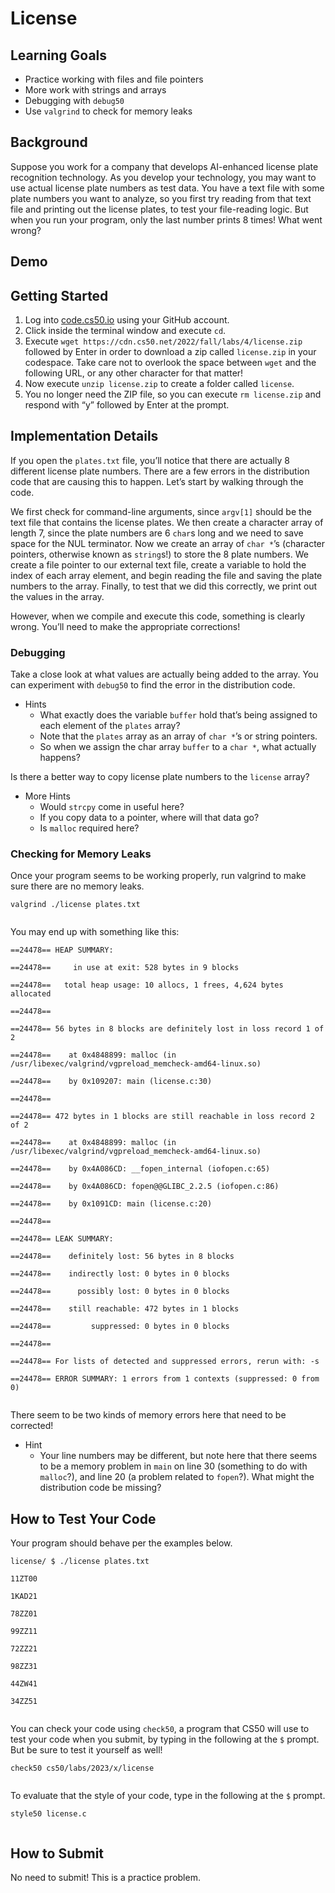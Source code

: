 # License


## Learning Goals


* Practice working with files and file pointers
* More work with strings and arrays
* Debugging with `debug50`
* Use `valgrind` to check for memory leaks


## Background


Suppose you work for a company that develops AI-enhanced license plate recognition technology. As you develop your technology, you may want to use actual license plate numbers as test data. You have a text file with some plate numbers you want to analyze, so you first try reading from that text file and printing out the license plates, to test your file-reading logic. But when you run your program, only the last number prints 8 times! What went wrong?


## Demo



## Getting Started


1. Log into [code.cs50.io](https://code.cs50.io/) using your GitHub account.
2. Click inside the terminal window and execute `cd`.
3. Execute `wget https://cdn.cs50.net/2022/fall/labs/4/license.zip` followed by Enter in order to download a zip called `license.zip` in your codespace. Take care not to overlook the space between `wget` and the following URL, or any other character for that matter!
4. Now execute `unzip license.zip` to create a folder called `license`.
5. You no longer need the ZIP file, so you can execute `rm license.zip` and respond with “y” followed by Enter at the prompt.


## Implementation Details


If you open the `plates.txt` file, you’ll notice that there are actually 8 different license plate numbers. There are a few errors in the distribution code that are causing this to happen. Let’s start by walking through the code.


We first check for command-line arguments, since `argv[1]` should be the text file that contains the license plates. We then create a character array of length 7, since the plate numbers are 6 `char`s long and we need to save space for the NUL terminator. Now we create an array of `char *`’s (character pointers, otherwise known as `string`s!) to store the 8 plate numbers. We create a file pointer to our external text file, create a variable to hold the index of each array element, and begin reading the file and saving the plate numbers to the array. Finally, to test that we did this correctly, we print out the values in the array.


However, when we compile and execute this code, something is clearly wrong. You’ll need to make the appropriate corrections!


### Debugging


Take a close look at what values are actually being added to the array. You can experiment with `debug50` to find the error in the distribution code.


* Hints
	+ What exactly does the variable `buffer` hold that’s being assigned to each element of the `plates` array?
	+ Note that the `plates` array as an array of `char *`’s or string pointers.
	+ So when we assign the char array `buffer` to a `char *`, what actually happens?


Is there a better way to copy license plate numbers to the `license` array?


* More Hints
	+ Would `strcpy` come in useful here?
	+ If you copy data to a pointer, where will that data go?
	+ Is `malloc` required here?


### Checking for Memory Leaks


Once your program seems to be working properly, run valgrind to make sure there are no memory leaks.



```
valgrind ./license plates.txt


```

You may end up with something like this:



```
==24478== HEAP SUMMARY:

==24478==     in use at exit: 528 bytes in 9 blocks

==24478==   total heap usage: 10 allocs, 1 frees, 4,624 bytes allocated

==24478== 

==24478== 56 bytes in 8 blocks are definitely lost in loss record 1 of 2

==24478==    at 0x4848899: malloc (in /usr/libexec/valgrind/vgpreload_memcheck-amd64-linux.so)

==24478==    by 0x109207: main (license.c:30)

==24478== 

==24478== 472 bytes in 1 blocks are still reachable in loss record 2 of 2

==24478==    at 0x4848899: malloc (in /usr/libexec/valgrind/vgpreload_memcheck-amd64-linux.so)

==24478==    by 0x4A086CD: __fopen_internal (iofopen.c:65)

==24478==    by 0x4A086CD: fopen@@GLIBC_2.2.5 (iofopen.c:86)

==24478==    by 0x1091CD: main (license.c:20)

==24478== 

==24478== LEAK SUMMARY:

==24478==    definitely lost: 56 bytes in 8 blocks

==24478==    indirectly lost: 0 bytes in 0 blocks

==24478==      possibly lost: 0 bytes in 0 blocks

==24478==    still reachable: 472 bytes in 1 blocks

==24478==         suppressed: 0 bytes in 0 blocks

==24478== 

==24478== For lists of detected and suppressed errors, rerun with: -s

==24478== ERROR SUMMARY: 1 errors from 1 contexts (suppressed: 0 from 0)


```

There seem to be two kinds of memory errors here that need to be corrected!


* Hint
	+ Your line numbers may be different, but note here that there seems to be a memory problem in `main` on line 30 (something to do with `malloc`?), and line 20 (a problem related to `fopen`?). What might the distribution code be missing?


## How to Test Your Code


Your program should behave per the examples below.



```
license/ $ ./license plates.txt

11ZT00

1KAD21

78ZZ01

99ZZ11

72ZZ21

98ZZ31

44ZW41

34ZZ51


```

You can check your code using `check50`, a program that CS50 will use to test your code when you submit, by typing in the following at the `$` prompt. But be sure to test it yourself as well!



```
check50 cs50/labs/2023/x/license


```

To evaluate that the style of your code, type in the following at the `$` prompt.



```
style50 license.c


```

## How to Submit


No need to submit! This is a practice problem.







